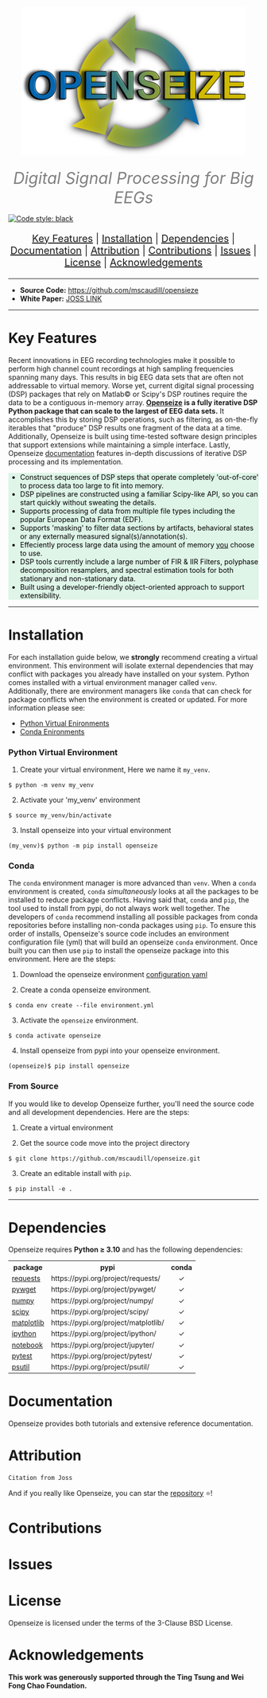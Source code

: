<h1 align="center">
    <img src="docs/imgs/logo.png" style="width:450px;height:auto;"/>
</h1>

<p align="center">
  <i><font size=6, color="grey">Digital Signal Processing for Big EEGs</font></i>
</p>


[![Code style: black](https://img.shields.io/badge/code%20style-black-000000.svg)
](https://github.com/psf/black)

<p align="center"  style="font-size: 20px">
<a href="#key-features">Key Features</a>   |  
<a href="#installation">Installation</a>   |  
<a href="#dependencies">Dependencies</a>   |  
<a href="#documentation">Documentation</a>   |  
<a href="#attribution">Attribution</a>   |  
<a href="#contributions">Contributions</a>   |  
<a href="#issues">Issues</a>   |  
<a href="#license">License</a> |
<a href="#acknowledgements">Acknowledgements</a> 
</p>

<hr>

* **Source Code:**  <a href=https://github.com/mscaudill/openseize
                     target=_blank>https://github.com/mscaudill/opensieze
                    </a>
* **White Paper:** <a href="https://github.com/mscaudill/opensieze">
JOSS LINK</a>

<hr>

# Key Features
Recent innovations in EEG recording technologies make it possible to perform
high channel count recordings at high sampling frequencies spanning many
days. This results in big EEG data sets that are often not addressable to
virtual memory. Worse yet, current digital signal processing (DSP) packages
that rely on Matlab&copy; or Scipy's DSP routines require the data to be
a contiguous in-memory array.  <b><a
href=https://github.com/mscaudill/openseize target=_blank>Openseize</a> is a fully
iterative DSP Python package that can scale to the largest of EEG data
sets.</b> It accomplishes this by storing DSP operations, such as filtering,
as on-the-fly iterables that "produce" DSP results one fragment of the data
at a time. Additionally, Openseize is built using time-tested software
design principles that support extensions while maintaining a simple
interface. Lastly, Openseize <a
href=https://github.com/mscaudill/openseize target=_blank>documentation</a> features
in-depth discussions of iterative DSP processing and its implementation.

<font color='black'>
<ul style="background-color:#DEF5E8;">
  <li>Construct sequences of DSP steps that operate completely 'out-of-core' to
  process data too large to fit into memory.</li>
  <li>DSP pipelines are constructed using a familiar Scipy-like API, so you can
  start quickly without sweating the details.</li>
  <li> Supports processing of data from multiple file types including the popular
  European Data Format (EDF).</li>
  <li>Supports 'masking' to filter data sections by artifacts, behavioral states
  or any externally measured signal(s)/annotation(s).</li>
  <li> Effeciently process large data using the amount of memory <u>you</u>
  choose to use.</li>
  <li> DSP tools currently include a large number of FIR & IIR Filters,
  polyphase decomposition resamplers, and spectral estimation tools for both
  stationary and non-stationary data.</li>
  <li> Built using a developer-friendly object-oriented approach to support
  extensibility.</li>
</ul>
</font>

<hr>

# Installation

For each installation guide below, we **strongly** recommend creating a 
virtual environment. This environment will isolate external dependencies 
that may conflict with packages you already have installed on your system. 
Python comes installed with a virtual environment manager called `venv`. 
Additionally, there are environment managers like `conda` that can check 
for package conflicts when the environment is created or updated. For more
information please see:

* <a href=https://realpython.com/python-virtual-environments-a-primer/
   target=_blank>Python Virtual Enironments</a> 
* <a 
href=https://conda.io/projects/conda/en/latest/user-guide/tasks/manage-environments.html target=_blank>Conda Enironments</a> 


### Python Virtual Environment
1. Create your virtual environment, Here we name it `my_venv`. 
```console
$ python -m venv my_venv
```

2. Activate your 'my_venv' environment
```console
$ source my_venv/bin/activate
```

3. Install openseize into your virtual environment
```console
(my_venv)$ python -m pip install openseize
```

### Conda
The `conda` environment manager is more advanced than `venv`. When a `conda`
environment is created, `conda` *simultaneously* looks at all the packages 
to be installed to reduce package conflicts. Having said that, `conda`
and `pip`, the tool used to install from pypi, do not always work well
together. The developers of `conda` recommend installing all possible
packages from conda repositories before installing non-conda
packages using `pip`. To ensure this order of installs, Openseize's source 
code includes an environment configuration file (yml) that will build an
openseize `conda` environment. Once built you can then use `pip` to install
the openseize package into this environment. Here are the steps:

1. Download the openseize environment <a
href=https://github.com/mscaudill/openseize/blob/master/environment.yml 
target=_blank>configuration yaml</a> 


2. Create a conda openseize environment.
```console
$ conda env create --file environment.yml
```

3. Activate the `openseize` environment.
```console
$ conda activate openseize
```

4. Install openseize from pypi into your openseize environment.
```
(openseize)$ pip install openseize
```

### From Source
If you would like to develop Openseize further, you'll need the source code
and all development dependencies. Here are the steps:

1. Create a virtual environment 

2. Get the source code move into the project directory
```
$ git clone https://github.com/mscaudill/openseize.git
```

3. Create an editable install with `pip`.
```
$ pip install -e .
```

<hr>

# Dependencies

Openseize requires <b>Python <span>&#8805;</span> 3.10</b> and has the following dependencies:

<table>

<tr>
    <th>package</th>
    <th>pypi</th>
    <th>conda</th>
  </tr>

<tr>
    <td><a href="https://requests.readthedocs.io/en/latest/" 
        target=_blank>requests</a></td>
    <td>https://pypi.org/project/requests/</td>
    <td align='center'><span>&#10003;</span></td>
  </tr>

<tr>
    <td><a href="https://github.com/rjperez94/pywget"
        target=_blank>pywget</a></td>
    <td>https://pypi.org/project/pywget/</td>
    <td align='center'><span>&#10003;</span></td>
  </tr>

<tr>
    <td><a href="https://numpy.org/doc/stable/index.html#" 
        target=_blank>numpy</a></td>
    <td>https://pypi.org/project/numpy/</td>
    <td align='center'><span>&#10003;</span></td>
  </tr>

<tr>
    <td><a href="https://scipy.org/" 
        target=_blank>scipy</a></td>
    <td>https://pypi.org/project/scipy/</td>
    <td align='center'><span>&#10003;</span></td>
  </tr>

<tr>
    <td><a href="https://matplotlib.org/" 
        target=_blank>matplotlib</a></td>
    <td>https://pypi.org/project/matplotlib/</td>
    <td align='center'><span>&#10003;</span></td>
  </tr>

<tr>
    <td><a href="https://ipython.org/" 
        target=_blank>ipython</a></td>
    <td>https://pypi.org/project/ipython/</td>
    <td align='center'><span>&#10003;</span></td>
  </tr>

<tr>
    <td><a href=https://jupyter.org/ 
        target=_blank>notebook</a></td>
    <td>https://pypi.org/project/jupyter/</td>
    <td align='center'><span>&#10003;</span></td>
  </tr>

<tr>
    <td><a href=https://docs.pytest.org/ 
        target=_blank>pytest</a></td>
    <td>https://pypi.org/project/pytest/</td>
    <td align='center'><span>&#10003;</span></td>
  </tr>

<tr>
    <td><a href=https://psutil.readthedocs.io/en/latest/ 
        target=_blank>psutil</a></td>
    <td>https://pypi.org/project/psutil/</td>
    <td align='center'><span>&#10003;</span></td>
  </tr>

</table>

# Documentation
Openseize provides both tutorials and extensive reference documentation.

# Attribution

```
Citation from Joss
```

And if you really like Openseize, you can star the <a
href=https://github.com/mscaudill/openseize>repository</a> 
<span>&#11088;</span>!

# Contributions

# Issues

# License
Openseize is licensed under the terms of the 3-Clause BSD License.

# Acknowledgements
**This work was generously supported through the Ting Tsung and Wei Fong Chao 
Foundation.**



